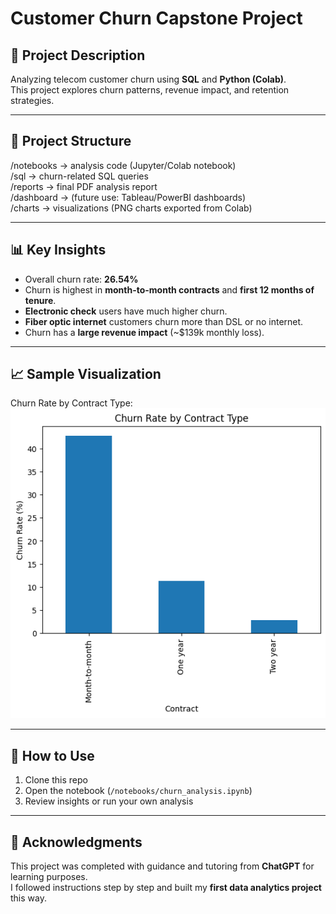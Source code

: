 # Customer Churn Capstone Project

## 📌 Project Description
Analyzing telecom customer churn using **SQL** and **Python (Colab)**.  
This project explores churn patterns, revenue impact, and retention strategies.

---

## 📂 Project Structure
/notebooks → analysis code (Jupyter/Colab notebook)  
/sql → churn-related SQL queries  
/reports → final PDF analysis report  
/dashboard → (future use: Tableau/PowerBI dashboards)  
/charts → visualizations (PNG charts exported from Colab)  

---

## 📊 Key Insights
- Overall churn rate: **26.54%**  
- Churn is highest in **month-to-month contracts** and **first 12 months of tenure**.  
- **Electronic check** users have much higher churn.  
- **Fiber optic internet** customers churn more than DSL or no internet.  
- Churn has a **large revenue impact** (~$139k monthly loss).  

---

## 📈 Sample Visualization
Churn Rate by Contract Type:  
![Churn by Contract Type](charts/churn_by_contract_type.png)

---

## 🚀 How to Use
1. Clone this repo  
2. Open the notebook (`/notebooks/churn_analysis.ipynb`)  
3. Review insights or run your own analysis  

---

## 🙏 Acknowledgments
This project was completed with guidance and tutoring from **ChatGPT** for learning purposes.  
I followed instructions step by step and built my **first data analytics project** this way.
